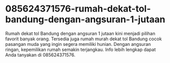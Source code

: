 # 085624371576-rumah-dekat-tol-bandung-dengan-angsuran-1-jutaan
Rumah dekat tol Bandung dengan angsuran 1 jutaan kini menjadi pilihan favorit banyak orang. Tersedia juga rumah murah dekat tol Bandung cocok pasangan muda yang ingin segera memiliki hunian. Dengan angsuran ringan, kepemilikan rumah semakin terjangkau. Info lebih lengkap dapat Anda tanyakan di 085624371576.
